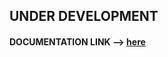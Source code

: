 ## UNDER DEVELOPMENT

#### DOCUMENTATION LINK --> [here](https://docs.google.com/document/d/e/2PACX-1vQJ0foZb9MLlfowBASys3C5c5cT3k-bjvERPRetuDcXQsnvWfjeLDcXgDCIBqT1IsMDL6mIFhboBgub/pub)
